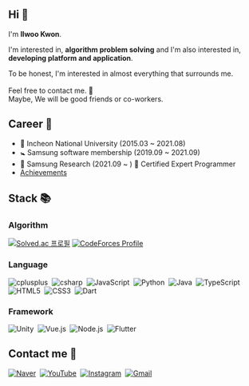 ## Hi 👋
I'm <b>Ilwoo Kwon</b>.</br>

I'm interested in, <b>algorithm problem solving</b>
and I'm also interested in, <b>developing platform and application</b>.</br>

To be honest, I'm interested in almost everything that surrounds me.</br></br>
Feel free to contact me. :email:</br>
Maybe, We will be good friends or co-workers. </br>

## Career 🚶
- 🏫 Incheon National University (2015.03 ~ 2021.08)</br>
- 🚼 Samsung software membership (2019.09 ~ 2021.09)</br>
- 🏢 Samsung Research (2021.09 ~ ) 🥇 Certified Expert Programmer
- <a href="https://blog.naver.com/rdd573/221349623322">Achievements</a>

## Stack 📚

### Algorithm
[![Solved.ac 프로필](http://mazassumnida.wtf/api/v2/generate_badge?boj=rdd6584)](https://solved.ac/rdd6584) [![CodeForces Profile](https://cf.leed.at?id=rdd6584)](https://codeforces.com/profile/rdd6584)</br>

### Language
<p>
<img alt="cplusplus" src ="https://img.shields.io/badge/C++-red.svg?&style=flat&logo=cplusplus&logoColor=00599C"/>&nbsp <img alt="csharp" src ="https://img.shields.io/badge/C%23-orange.svg?&style=flat&logo=csharp&logoColor=239120"/>&nbsp <img alt="JavaScript" src ="https://img.shields.io/badge/JavaScript-yellow.svg?&style=flat&logo=JavaScript&logoColor=F7DF1E"/>&nbsp <img alt="Python" src ="https://img.shields.io/badge/Python-yellow.svg?&style=flat&logo=Python&logoColor=3178C63"/>&nbsp <img alt="Java" src ="https://img.shields.io/badge/Java-yellow.svg?&style=flat"/>&nbsp <img alt="TypeScript" src ="https://img.shields.io/badge/TypeScript-lightgrey.svg?&style=flat&logo=TypeScript&logoColor=3178C6"/>&nbsp <img alt="HTML5" src ="https://img.shields.io/badge/HTML-lightgrey.svg?&style=flat&logo=HTML5&logoColor=E34F26"/>&nbsp <img alt="CSS3" src ="https://img.shields.io/badge/CSS-lightgrey.svg?&style=flat&logo=CSS3&logoColor=1572B6"/>&nbsp <img alt="Dart" src ="https://img.shields.io/badge/Dart-lightgrey.svg?&style=flat&logo=Dart&logoColor=0175C2"/>
  </p>

### Framework
<p>
<img alt="Unity" src ="https://img.shields.io/badge/Unity-orange.svg?&style=flat&logo=Unity&logoColor=FFFFFF"/>&nbsp <img alt="Vue.js" src ="https://img.shields.io/badge/Vue.js-yellow.svg?&style=flat&logo=Vue.js&logoColor=4FC08D"/>&nbsp <img alt="Node.js" src ="https://img.shields.io/badge/Node.js-lightgrey.svg?&style=flat&logo=Node.js&logoColor=339933"/>&nbsp <img alt="Flutter" src ="https://img.shields.io/badge/Flutter-lightgrey.svg?&style=flat&logo=Flutter&logoColor=02569B"/>
  </p>

## Contact me 📲
<p>
<a href="https://blog.naver.com/rdd573"><img alt="Naver" src ="https://img.shields.io/badge/Blog-03C75A.svg?&style=flat&logo=Naver"/></a>&nbsp
<a href="https://www.youtube.com/channel/UCDGkhS769TCe5bw3I1DjaWg"><img alt="YouTube" src ="https://img.shields.io/badge/YouTube-FF0000.svg?&style=flat&logo=YouTube"/></a>&nbsp
<a href="https://www.instagram.com/ilwoogg/"><img alt="Instagram" src ="https://img.shields.io/badge/Instagram-E4405F.svg?&style=flat&logo=Instagram"/></a>&nbsp
<a href=mailto:rdd573@naver.com><img alt="Gmail" src ="https://img.shields.io/badge/email-03C75A.svg?&style=flat&logo=Gmail"/></a>

</p>
